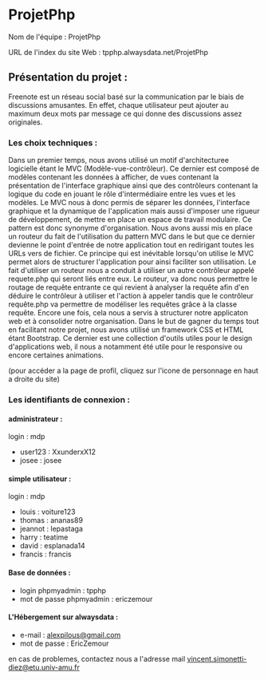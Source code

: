 # ProjetPhp

Nom de l'équipe : ProjetPhp

URL de l'index du site Web : tpphp.alwaysdata.net/ProjetPhp



## Présentation du projet :

Freenote est un réseau social basé sur la communication par le biais de 
discussions amusantes. En effet, chaque utilisateur peut ajouter au maximum
deux mots par message ce qui donne des discussions assez originales.


### Les choix techniques :

Dans un premier temps, nous avons utilisé un motif d'architecturee
 logicielle étant le MVC (Modèle-vue-contrôleur). Ce dernier est composé de modèles
contenant les données à afficher, de vues contenant la présentation de l'interface graphique ainsi que des contrôleurs contenant la logique du code
en jouant le rôle d'intermédiaire entre les vues et les modèles. Le MVC nous à donc permis de séparer les données, l'interface graphique et la dynamique
de l'application mais aussi d'imposer une rigueur de développement, de mettre en place un espace de travail modulaire. Ce pattern est donc synonyme
d'organisation.
Nous avons aussi mis en place un routeur du fait de l'utilisation du pattern MVC dans le but que ce dernier devienne le point d'entrée de notre application
tout en redirigant toutes les URLs vers de fichier. Ce principe qui est inévitable lorsqu'on utilise le MVC permet alors de structurer l'application pour
ainsi faciliter son utilisation.
Le fait d'utiliser un routeur nous a conduit à utiliser un autre contrôleur appelé requete.php qui seront liés entre eux. Le routeur, va donc nous permettre
le routage de requête entrante ce qui revient à analyser la requête afin d'en déduire le contrôleur à utiliser et l'action à appeler tandis que le contrôleur
requête.php va permettre de modéliser les requêtes grâce à la classe requête. Encore une fois, cela nous a servis à structurer notre applicaton web et à consolider
notre organisation.
Dans le but de gagner du temps tout en facilitant notre projet, nous avons utilisé un framework CSS et HTML étant Bootstrap. Ce dernier est une collection
d'outils utiles pour le design d'applications web, il nous a notamment été utile pour le responsive ou encore certaines animations.

(pour accéder a la page de profil, cliquez sur l'icone de personnage en haut a droite du site)



### Les identifiants de connexion :



#### administrateur :  

login   :   mdp  
- user123 : XxunderxX12  
- josee : josee


#### simple utilisateur :

login : mdp  
- louis : voiture123  
- thomas : ananas89  
- jeannot : lepastaga  
- harry : teatime  
- david : esplanada14  
- francis : francis  



#### Base de données :

- login phpmyadmin : tpphp
- mot de passe phpmyadmin : ericzemour

#### L'Hébergement sur alwaysdata :

- e-mail : alexpilous@gmail.com
- mot de passe : EricZemour

en cas de problemes, contactez nous a l'adresse mail vincent.simonetti-diez@etu.univ-amu.fr